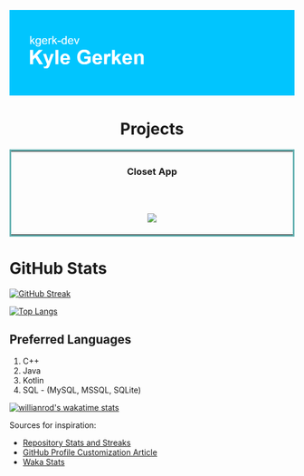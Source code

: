 ![ReadMe Header](https://github.com/kgerk-dev/kgerk-dev/blob/main/Images/header.png)

<h1 align="center">Projects</h1>
<table bordercolor="#66b2b2">
  <tr>
    <td width="1%" valign="top">
      <h3 align="center">Closet App</h3>
        <a href="https://github.com/kgerk-dev/ClosetApp.git.org">
        <br />
        <a target="_blank" href="">
        </a>
        <br />
        <p align="center">
    <a href="https://github.com/kgerk-dev/ClosetApp.git">
         <img src="https://img.shields.io/static/v1?label=&message=REPO&color=23555f&style=plastic&logo=github&logo-color=white"/>
    </a>
    </td>
</table>

# GitHub Stats
[![GitHub Streak](http://github-readme-streak-stats.herokuapp.com?user=kgerk-dev&theme=github-dark-blue&hide_border=true)](https://git.io/streak-stats)

[![Top Langs](https://github-readme-stats.vercel.app/api/top-langs/?username=kgerk-dev&langs_count=5&count_private=true&show_icons=true&theme=dracula)](https://github.com/anuraghazra/github-readme-stats)

## Preferred Languages

1. C++
2. Java
3. Kotlin
4. SQL - (MySQL, MSSQL, SQLite)


[![willianrod's wakatime stats](https://github-readme-stats.vercel.app/api/wakatime?username=kgerkdev)](https://github.com/anuraghazra/github-readme-stats)



Sources for inspiration:
- [Repository Stats and Streaks](https://github.com/anuraghazra/github-readme-stats)
- [GitHub Profile Customization Article](https://dev.to/supritha/how-to-have-an-awesome-github-profile-1969)
- [Waka Stats](https://wakatime.com/@kgerkdev)
